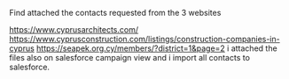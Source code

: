 Find attached the contacts  requested from the 3 websites

https://www.cyprusarchitects.com/
https://www.cyprusconstruction.com/listings/construction-companies-in-cyprus
https://seapek.org.cy/members/?district=1&page=2
i attached the files also on salesforce campaign view and i import all contacts to salesforce.
